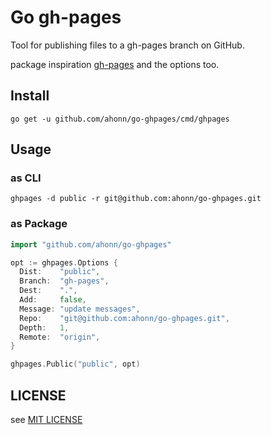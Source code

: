 # Go gh-pages
Tool for publishing files to a gh-pages branch on GitHub.

package inspiration [gh-pages](https://github.com/tschaub/gh-pages) and the options too.

## Install
```
go get -u github.com/ahonn/go-ghpages/cmd/ghpages
```

## Usage
### as CLI
```
ghpages -d public -r git@github.com:ahonn/go-ghpages.git
```

### as Package
``` go
import "github.com/ahonn/go-ghpages"

opt := ghpages.Options {
  Dist:    "public",
  Branch:  "gh-pages",
  Dest:    ".",
  Add:     false,
  Message: "update messages",
  Repo:    "git@github.com:ahonn/go-ghpages.git",
  Depth:   1,
  Remote:  "origin",
}

ghpages.Public("public", opt)
```

## LICENSE
see [MIT LICENSE](./LICENSE)

